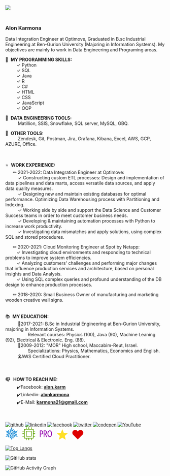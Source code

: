 <!-- Banner -->
![](https://media-exp1.licdn.com/dms/image/C4D16AQEeva3nB2AfFw/profile-displaybackgroundimage-shrink_350_1400/0/1618844573751?e=1648080000&v=beta&t=c1ZrbUTcNW82uPnoTcUrBhKttrg4G1vUidbT-QHO34M)

 

<!-- Title & About -->
### <br> Alon Karmona <br>
Data Integration Engineer at Optimove, Graduated in B.sc Industrial Engineering at Ben-Gurion University (Majoring in Information Systems). My objectives are mainly to work in Data Engineering and Programing areas.<br>


📜&nbsp;&nbsp;**MY PROGRAMMING SKILLS:**<br>
&nbsp;&nbsp;&nbsp;&nbsp;&nbsp;&nbsp;&nbsp;&nbsp;&nbsp;✓ Python<br>
&nbsp;&nbsp;&nbsp;&nbsp;&nbsp;&nbsp;&nbsp;&nbsp;&nbsp;✓ SQL<br>
&nbsp;&nbsp;&nbsp;&nbsp;&nbsp;&nbsp;&nbsp;&nbsp;&nbsp;✓ Java<br>
&nbsp;&nbsp;&nbsp;&nbsp;&nbsp;&nbsp;&nbsp;&nbsp;&nbsp;✓ R<br>
&nbsp;&nbsp;&nbsp;&nbsp;&nbsp;&nbsp;&nbsp;&nbsp;&nbsp;✓ C#<br>
&nbsp;&nbsp;&nbsp;&nbsp;&nbsp;&nbsp;&nbsp;&nbsp;&nbsp;✓ HTML<br>
&nbsp;&nbsp;&nbsp;&nbsp;&nbsp;&nbsp;&nbsp;&nbsp;&nbsp;✓ CSS<br>
&nbsp;&nbsp;&nbsp;&nbsp;&nbsp;&nbsp;&nbsp;&nbsp;&nbsp;✓ JavaScript<br>
&nbsp;&nbsp;&nbsp;&nbsp;&nbsp;&nbsp;&nbsp;&nbsp;&nbsp;✓ OOP<br>


🔨&nbsp;&nbsp;**DATA ENGINEERING TOOLS:**<br>
&nbsp;&nbsp;&nbsp;&nbsp;&nbsp;&nbsp;&nbsp;&nbsp;&nbsp; Matillion, SSIS, Snowflake, SQL server, MySQL, GBQ.<br>

🔧&nbsp;&nbsp;**OTHER TOOLS:**<br>
&nbsp;&nbsp;&nbsp;&nbsp;&nbsp;&nbsp;&nbsp;&nbsp;&nbsp; Zendesk, Git, Postman, Jira, Grafana, Kibana, Excel, AWS, GCP, AZURE, Office.<br>

<br><br>
⭐&nbsp;&nbsp;**WORK EXPERIENCE:**<br>
&nbsp;&nbsp;&nbsp;&nbsp;&nbsp;&nbsp;✏ 2021-2022: Data Integration Engineer at Optimove:<br>
&nbsp;&nbsp;&nbsp;&nbsp;&nbsp;&nbsp;&nbsp;&nbsp;&nbsp; ✓ Constructing custom ETL processes: Design and implementation of data pipelines and data marts, access versatile data sources, and apply data quality measures.<br>
&nbsp;&nbsp;&nbsp;&nbsp;&nbsp;&nbsp;&nbsp;&nbsp;&nbsp; ✓ Designing new and maintain existing databases for optimal performance. Optimizing Data Warehousing process with Partitioning and Indexing.<br>
&nbsp;&nbsp;&nbsp;&nbsp;&nbsp;&nbsp;&nbsp;&nbsp;&nbsp; ✓ Working side by side and support the Data Science and Customer Success teams in order to meet customer business needs.<br>
&nbsp;&nbsp;&nbsp;&nbsp;&nbsp;&nbsp;&nbsp;&nbsp;&nbsp; ✓ Developing & maintaining automation processes with Python to increase work productivity.<br>
&nbsp;&nbsp;&nbsp;&nbsp;&nbsp;&nbsp;&nbsp;&nbsp;&nbsp; ✓ Investigating data mismatches and apply solutions, using complex SQL and stored procedures. <br>

&nbsp;&nbsp;&nbsp;&nbsp;&nbsp;&nbsp;✏ 2020-2021: Cloud Monitoring Engineer at Spot by Netapp:<br>
&nbsp;&nbsp;&nbsp;&nbsp;&nbsp;&nbsp;&nbsp;&nbsp;&nbsp;✓ Investigating cloud environments and responding to technical problems to improve system efficiencies.<br>
&nbsp;&nbsp;&nbsp;&nbsp;&nbsp;&nbsp;&nbsp;&nbsp;&nbsp;✓ Analyzing  customers' challenges and performing major changes that influence production services and architecture, based on personal insights and Data Analysis.<br>
&nbsp;&nbsp;&nbsp;&nbsp;&nbsp;&nbsp;&nbsp;&nbsp;&nbsp;✓ Using SQL complex queries and profound understanding of the DB design to enhance production processes.<br>

&nbsp;&nbsp;&nbsp;&nbsp;&nbsp;&nbsp;✏ 2018-2020: Small Business Owner of manufacturing and marketing wooden creative wall signs.<br>
<br><br>
📚&nbsp;&nbsp;**MY EDUCATION:**<br>
&nbsp;&nbsp;&nbsp;&nbsp;&nbsp;&nbsp;&nbsp;&nbsp;&nbsp; 📘2017-2021: B.Sc in Industrial Engineering at Ben-Gurion University, majoring in Information Systems.<br>
&nbsp;&nbsp;&nbsp;&nbsp;&nbsp;&nbsp;&nbsp;&nbsp;&nbsp;&nbsp;&nbsp;&nbsp;&nbsp;&nbsp;&nbsp;&nbsp;&nbsp; Relevant courses: Physics (100), Java (90), Machine Leaning (92), Electrical & Electronic. Eng. (88). <br>
&nbsp;&nbsp;&nbsp;&nbsp;&nbsp;&nbsp;&nbsp;&nbsp;&nbsp; 📗2009-2012: "MOR" High school, Maccabim-Reut, Israel. <br>
&nbsp;&nbsp;&nbsp;&nbsp;&nbsp;&nbsp;&nbsp;&nbsp;&nbsp;&nbsp;&nbsp;&nbsp;&nbsp;&nbsp;&nbsp;&nbsp;&nbsp; Specializations: Physics, Mathematics, Economics and English. <br>
&nbsp;&nbsp;&nbsp;&nbsp;&nbsp;&nbsp;&nbsp;&nbsp;&nbsp; 🎗AWS Certified Cloud Practitioner.<br> 

<br><br>
**📪&nbsp;&nbsp; HOW TO REACH ME:**<br> 
&nbsp;&nbsp;&nbsp;&nbsp;&nbsp;&nbsp;&nbsp;&nbsp;&nbsp;✔️Facebook: **[alon.karm](https://www.facebook.com/alon.karm)<br>**
&nbsp;&nbsp;&nbsp;&nbsp;&nbsp;&nbsp;&nbsp;&nbsp;&nbsp;✔️Linkedin: **[alonkarmona](https://www.linkedin.com/in/alonkarmona/)<br>**
&nbsp;&nbsp;&nbsp;&nbsp;&nbsp;&nbsp;&nbsp;&nbsp;&nbsp;✔️E-Mail: **karmona21@gmail.com**<br> 
<br><br>



[<img src='https://cdn.jsdelivr.net/npm/simple-icons@3.0.1/icons/github.svg' alt='github' height='40'>](https://github.com/alon-karmona1/)  [<img src='https://cdn.jsdelivr.net/npm/simple-icons@3.0.1/icons/linkedin.svg' alt='linkedin' height='40'>](https://www.linkedin.com/in//)  [<img src='https://cdn.jsdelivr.net/npm/simple-icons@3.0.1/icons/facebook.svg' alt='facebook' height='40'>](https://www.facebook.com/)  [<img src='https://cdn.jsdelivr.net/npm/simple-icons@3.0.1/icons/twitter.svg' alt='twitter' height='40'>](https://twitter.com/)  [<img src='https://cdn.jsdelivr.net/npm/simple-icons@3.0.1/icons/codepen.svg' alt='codepen' height='40'>](https://codepen.io/)  [<img src='https://cdn.jsdelivr.net/npm/simple-icons@3.0.1/icons/youtube.svg' alt='YouTube' height='40'>](https://www.youtube.com/)  
<a href='https://archiveprogram.github.com/'><img src='https://raw.githubusercontent.com/acervenky/animated-github-badges/master/assets/acbadge.gif' width='40' height='40'></a> <a href='https://docs.github.com/en/developers'><img src='https://raw.githubusercontent.com/acervenky/animated-github-badges/master/assets/devbadge.gif' width='40' height='40'></a> <a href='https://github.com/pricing'><img src='https://raw.githubusercontent.com/acervenky/animated-github-badges/master/assets/pro.gif' width='40' height='40'></a> <a href='https://stars.github.com/'><img src='https://raw.githubusercontent.com/acervenky/animated-github-badges/master/assets/starbadge.gif' width='35' height='35'></a> <a href='https://docs.github.com/en/github/supporting-the-open-source-community-with-github-sponsors'><img src='https://raw.githubusercontent.com/acervenky/animated-github-badges/master/assets/sponsorbadge.gif' width='35' height='35'></a>


[![Top Langs](https://github-readme-stats.vercel.app/api/top-langs/?username=alon-karmona1)](https://github.com/anuraghazra/github-readme-stats)

![GitHub stats](https://github-readme-stats.vercel.app/api?username=alon-karmona1&show_icons=true&count_private=true)  

![GitHub Activity Graph](https://activity-graph.herokuapp.com/graph?username=alon-karmona1)  

   
